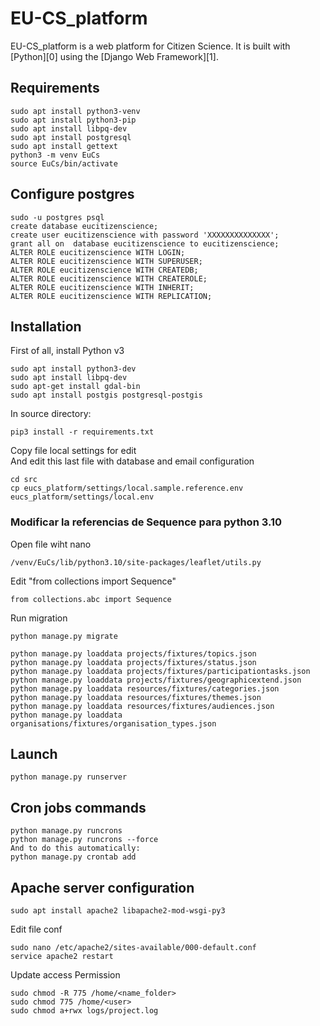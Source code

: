 # EU-CS_platform

EU-CS_platform is a web platform for Citizen Science. It is built with [Python][0] using the [Django Web Framework][1].

## Requirements
```
sudo apt install python3-venv
sudo apt install python3-pip
sudo apt install libpq-dev
sudo apt install postgresql
sudo apt install gettext
python3 -m venv EuCs
source EuCs/bin/activate
```

## Configure postgres
```
sudo -u postgres psql
create database eucitizenscience;
create user eucitizenscience with password 'XXXXXXXXXXXXXX';
grant all on  database eucitizenscience to eucitizenscience;
ALTER ROLE eucitizenscience WITH LOGIN;
ALTER ROLE eucitizenscience WITH SUPERUSER;
ALTER ROLE eucitizenscience WITH CREATEDB;
ALTER ROLE eucitizenscience WITH CREATEROLE;
ALTER ROLE eucitizenscience WITH INHERIT;
ALTER ROLE eucitizenscience WITH REPLICATION;
```

## Installation
First of all, install Python v3
```
sudo apt install python3-dev
sudo apt install libpq-dev
sudo apt-get install gdal-bin
sudo apt install postgis postgresql-postgis
```

In source directory:
```
pip3 install -r requirements.txt
```
Copy file local settings for edit <br/>
And edit this last file with database and email configuration
```
cd src
cp eucs_platform/settings/local.sample.reference.env eucs_platform/settings/local.env
```


### Modificar la referencias de Sequence para python 3.10
Open file wiht nano
```
/venv/EuCs/lib/python3.10/site-packages/leaflet/utils.py
```
Edit "from collections import Sequence"
```
from collections.abc import Sequence
```
Run migration
```
python manage.py migrate
```
```
python manage.py loaddata projects/fixtures/topics.json
python manage.py loaddata projects/fixtures/status.json
python manage.py loaddata projects/fixtures/participationtasks.json
python manage.py loaddata projects/fixtures/geographicextend.json
python manage.py loaddata resources/fixtures/categories.json
python manage.py loaddata resources/fixtures/themes.json
python manage.py loaddata resources/fixtures/audiences.json
python manage.py loaddata organisations/fixtures/organisation_types.json
```

## Launch
```
python manage.py runserver
```

## Cron jobs commands
```
python manage.py runcrons
python manage.py runcrons --force
And to do this automatically:
python manage.py crontab add
```

## Apache server configuration
```
sudo apt install apache2 libapache2-mod-wsgi-py3
```
Edit file conf
```
sudo nano /etc/apache2/sites-available/000-default.conf
service apache2 restart
```
Update access Permission
```
sudo chmod -R 775 /home/<name_folder>
sudo chmod 775 /home/<user>
sudo chmod a+rwx logs/project.log
```
